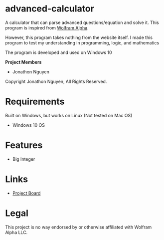 # advanced-calculator

A calculator that can parse advanced questions/equation and solve it.
This program is inspired from [Wolfram Alpha](https://www.wolframalpha.com/).

However, this program takes nothing from the website itself.
I made this program to test my understanding in programming, logic, and mathematics

The program is developed and used on Windows 10

<b>Project Members</b>
<ul>  
  <li>Jonathon Nguyen</li>
</ul>

Copyright Jonathon Nguyen, All Rights Reserved. 

# Requirements

Built on Windows, but works on Linux (Not tested on Mac OS)
- Windows 10 OS

# Features

- Big Integer

# Links

- [Project Board]() 

# Legal

This project is no way endorsed by or otherwise affiliated
with Wolfram Alpha LLC.
